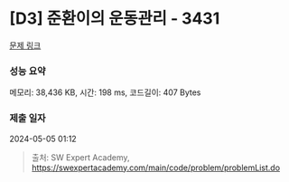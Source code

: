 # [D3] 준환이의 운동관리 - 3431 

[문제 링크](https://swexpertacademy.com/main/code/problem/problemDetail.do?contestProbId=AWE_ZXcqAAMDFAV2) 

### 성능 요약

메모리: 38,436 KB, 시간: 198 ms, 코드길이: 407 Bytes

### 제출 일자

2024-05-05 01:12



> 출처: SW Expert Academy, https://swexpertacademy.com/main/code/problem/problemList.do